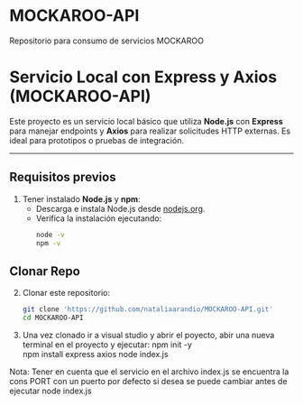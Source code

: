 # MOCKAROO-API
Repositorio para  consumo de servicios MOCKAROO

# Servicio Local con Express y Axios (MOCKAROO-API)

Este proyecto es un servicio local básico que utiliza **Node.js** con **Express** para manejar endpoints y **Axios** para realizar solicitudes HTTP externas. Es ideal para prototipos o pruebas de integración.

---

## **Requisitos previos**

1. Tener instalado **Node.js** y **npm**:
   - Descarga e instala Node.js desde [nodejs.org](https://nodejs.org/).
   - Verifica la instalación ejecutando:
     ```bash
     node -v
     npm -v
  
     ```

## **Clonar Repo**

2. Clonar este repositorio:
   ```bash
   git clone 'https://github.com/nataliaarandio/MOCKAROO-API.git'
   cd MOCKAROO-API

3. Una vez clonado ir a visual studio y abrir el poyecto, abir una nueva terminal en el proyecto y ejecutar:
npm init -y  
npm install express axios
node index.js

Nota: Tener en cuenta que el servicio en el archivo index.js se encuentra la  cons PORT con un puerto por defecto si desea se puede cambiar antes de ejecutar node index.js

